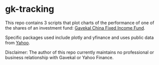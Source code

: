 # gk-tracking

This repo contains 3 scripts that plot charts of the performance of one of the shares of an investment fund: [Gavekal China Fixed Income Fund](https://web.gavekal-capital.com/country-disclaimer?destination=product/gavekal-china-fixed-income-fund 'Gavekal China Fixed Income Fund').

Specific packages used include plotly and yfinance and uses public data from [Yahoo](https://finance.yahoo.com/quote/0P0000WLAC.F/ 'Yahoo'). 

Disclaimer: The author of this repo currently maintains no professional or business relationship with Gavekal or Yahoo Finance.